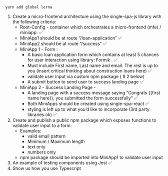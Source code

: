`yarn add global lerna`

1. Create a micro-frontend architecture using the single-spa-js library with the following criteria:
    *   Root-Config - container which orchestrates a micro-frontend (mfe) / miniapp. ✅
    *	MiniApp1 should be at route “/loan-application” ✅
    *	MiniApp2 should be at route “/success” ✅
    *	MiniApp 1 - Form :
        *	A basic loan application form which contains at least 5 chances for user interaction using library: Formik . ✅
        *	Must include First name, Last name and email. The rest is up to you (insert critical thinking about construction loans here) ✅
        *	validate user input via custom npm package ( # 2 below)
        *	A submit button to send user to success landing page ✅
    *	MiniApp 2 - Success Landing Page -
        *	A landing page with a success message saying “Congrats {{first name here}}, you submitted the form successfully” ✅
        *	Both MiniApps should be created using single-spa-react ✅
        *	styling is left up to what you’d like to incorporate (3rd party libraries ok) ✅
2.  Create and publish a public npm package which exposes functions to validate user input to a form.
    * Examples:    
        *	valid email pattern
        *	Minimum / Maximum length
        *	text only
        *	numbers only
    *	npm package should be imported into MiniApp1 to validate user input
5.  An example of testing components using Jest ✅
6.  Show us how you use Typescript 

